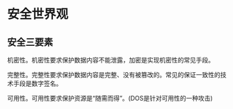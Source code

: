 # 安全世界观

## 安全三要素

机密性。机密性要求保护数据内容不能泄露，加密是实现机密性的常见手段。

完整性。完整性要求保护数据内容是完整、没有被篡改的。常见的保证一致性的技术手段是数字签名。

可用性。可用性要求保护资源是“随需而得”。(DOS是针对可用性的一种攻击)

